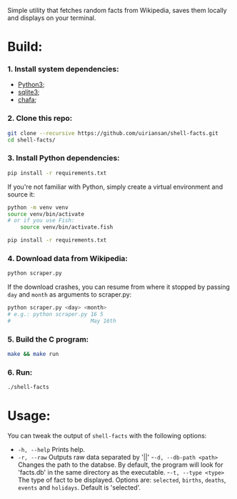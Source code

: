 Simple utility that fetches random facts from Wikipedia, saves them locally and displays on your terminal.

# Build:

### 1. Install system dependencies:
- [Python3](https://www.python.org/);
- [sqlite3](https://sqlite.org/);
- [chafa](https://github.com/hpjansson/chafa);

### 2. Clone this repo:
```bash
git clone --recursive https://github.com/uiriansan/shell-facts.git
cd shell-facts/
```

### 3. Install Python dependencies:
```bash
pip install -r requirements.txt
```
If you're not familiar with Python, simply create a virtual environment and source it:
```bash
python -m venv venv
source venv/bin/activate
# or if you use Fish:
    source venv/bin/activate.fish

pip install -r requirements.txt
```

### 4. Download data from Wikipedia:
```bash
python scraper.py
```
If the download crashes, you can resume from where it stopped by passing `day` and `month` as arguments to scraper.py:
```bash
python scraper.py <day> <month>
# e.g.: python scraper.py 16 5
#                         May 16th
```

### 5. Build the C program:
```bash
make && make run
```

### 6. Run:
```bash
./shell-facts
```


# Usage:
You can tweak the output of `shell-facts` with the following options:

- `-h, --help`
Prints help.
- `-r, --raw`
Outputs raw data separated by '||'
-`-d, --db-path <path>`
Changes the path to the databse. By default, the program will look for 'facts.db' in the same directory as the executable.
-`-t, --type <type>`
The type of fact to be displayed. Options are: `selected`, `births`, `deaths`, `events` and `holidays`. Default is 'selected'.

